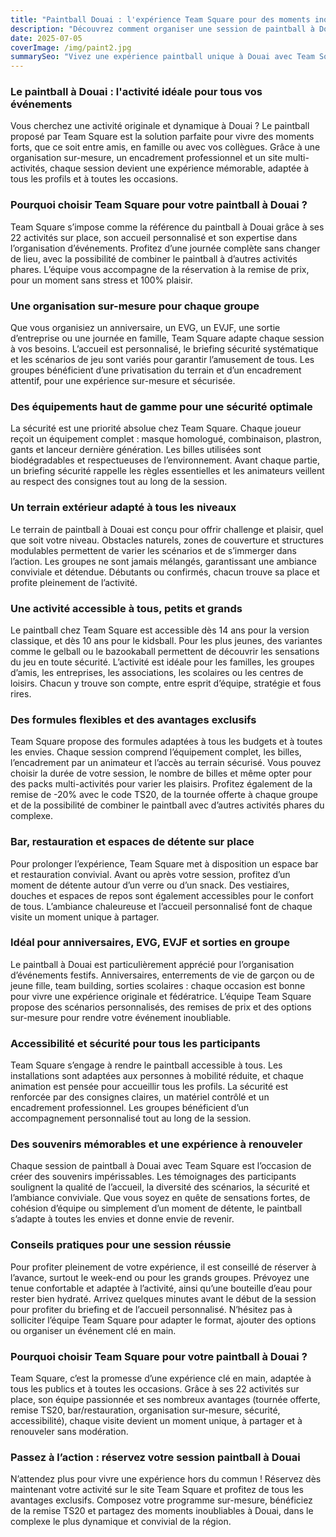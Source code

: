 ```yaml
---
title: "Paintball Douai : l'expérience Team Square pour des moments inoubliables"
description: "Découvrez comment organiser une session de paintball à Douai avec Team Square : immersion, sécurité, scénarios variés et convivialité pour tous vos événements entre amis, famille ou collègues."
date: 2025-07-05
coverImage: /img/paint2.jpg
summarySeo: "Vivez une expérience paintball unique à Douai avec Team Square : organisation sur-mesure, encadrement professionnel, terrains thématiques et ambiance conviviale pour des souvenirs mémorables."
---
```


### Le paintball à Douai : l'activité idéale pour tous vos événements

Vous cherchez une activité originale et dynamique à Douai ? Le paintball proposé par Team Square est la solution parfaite pour vivre des moments forts, que ce soit entre amis, en famille ou avec vos collègues. Grâce à une organisation sur-mesure, un encadrement professionnel et un site multi-activités, chaque session devient une expérience mémorable, adaptée à tous les profils et à toutes les occasions.

### Pourquoi choisir Team Square pour votre paintball à Douai ?

Team Square s’impose comme la référence du paintball à Douai grâce à ses 22 activités sur place, son accueil personnalisé et son expertise dans l’organisation d’événements. Profitez d’une journée complète sans changer de lieu, avec la possibilité de combiner le paintball à d’autres activités phares. L’équipe vous accompagne de la réservation à la remise de prix, pour un moment sans stress et 100% plaisir.

### Une organisation sur-mesure pour chaque groupe

Que vous organisiez un anniversaire, un EVG, un EVJF, une sortie d’entreprise ou une journée en famille, Team Square adapte chaque session à vos besoins. L’accueil est personnalisé, le briefing sécurité systématique et les scénarios de jeu sont variés pour garantir l’amusement de tous. Les groupes bénéficient d’une privatisation du terrain et d’un encadrement attentif, pour une expérience sur-mesure et sécurisée.

### Des équipements haut de gamme pour une sécurité optimale

La sécurité est une priorité absolue chez Team Square. Chaque joueur reçoit un équipement complet : masque homologué, combinaison, plastron, gants et lanceur dernière génération. Les billes utilisées sont biodégradables et respectueuses de l’environnement. Avant chaque partie, un briefing sécurité rappelle les règles essentielles et les animateurs veillent au respect des consignes tout au long de la session.

### Un terrain extérieur adapté à tous les niveaux

Le terrain de paintball à Douai est conçu pour offrir challenge et plaisir, quel que soit votre niveau. Obstacles naturels, zones de couverture et structures modulables permettent de varier les scénarios et de s’immerger dans l’action. Les groupes ne sont jamais mélangés, garantissant une ambiance conviviale et détendue. Débutants ou confirmés, chacun trouve sa place et profite pleinement de l’activité.

### Une activité accessible à tous, petits et grands

Le paintball chez Team Square est accessible dès 14 ans pour la version classique, et dès 10 ans pour le kidsball. Pour les plus jeunes, des variantes comme le gelball ou le bazookaball permettent de découvrir les sensations du jeu en toute sécurité. L’activité est idéale pour les familles, les groupes d’amis, les entreprises, les associations, les scolaires ou les centres de loisirs. Chacun y trouve son compte, entre esprit d’équipe, stratégie et fous rires.

### Des formules flexibles et des avantages exclusifs

Team Square propose des formules adaptées à tous les budgets et à toutes les envies. Chaque session comprend l’équipement complet, les billes, l’encadrement par un animateur et l’accès au terrain sécurisé. Vous pouvez choisir la durée de votre session, le nombre de billes et même opter pour des packs multi-activités pour varier les plaisirs. Profitez également de la remise de -20% avec le code TS20, de la tournée offerte à chaque groupe et de la possibilité de combiner le paintball avec d’autres activités phares du complexe.

### Bar, restauration et espaces de détente sur place

Pour prolonger l’expérience, Team Square met à disposition un espace bar et restauration convivial. Avant ou après votre session, profitez d’un moment de détente autour d’un verre ou d’un snack. Des vestiaires, douches et espaces de repos sont également accessibles pour le confort de tous. L’ambiance chaleureuse et l’accueil personnalisé font de chaque visite un moment unique à partager.

### Idéal pour anniversaires, EVG, EVJF et sorties en groupe

Le paintball à Douai est particulièrement apprécié pour l’organisation d’événements festifs. Anniversaires, enterrements de vie de garçon ou de jeune fille, team building, sorties scolaires : chaque occasion est bonne pour vivre une expérience originale et fédératrice. L’équipe Team Square propose des scénarios personnalisés, des remises de prix et des options sur-mesure pour rendre votre événement inoubliable.

### Accessibilité et sécurité pour tous les participants

Team Square s’engage à rendre le paintball accessible à tous. Les installations sont adaptées aux personnes à mobilité réduite, et chaque animation est pensée pour accueillir tous les profils. La sécurité est renforcée par des consignes claires, un matériel contrôlé et un encadrement professionnel. Les groupes bénéficient d’un accompagnement personnalisé tout au long de la session.

### Des souvenirs mémorables et une expérience à renouveler

Chaque session de paintball à Douai avec Team Square est l’occasion de créer des souvenirs impérissables. Les témoignages des participants soulignent la qualité de l’accueil, la diversité des scénarios, la sécurité et l’ambiance conviviale. Que vous soyez en quête de sensations fortes, de cohésion d’équipe ou simplement d’un moment de détente, le paintball s’adapte à toutes les envies et donne envie de revenir.

### Conseils pratiques pour une session réussie

Pour profiter pleinement de votre expérience, il est conseillé de réserver à l’avance, surtout le week-end ou pour les grands groupes. Prévoyez une tenue confortable et adaptée à l’activité, ainsi qu’une bouteille d’eau pour rester bien hydraté. Arrivez quelques minutes avant le début de la session pour profiter du briefing et de l’accueil personnalisé. N’hésitez pas à solliciter l’équipe Team Square pour adapter le format, ajouter des options ou organiser un événement clé en main.

### Pourquoi choisir Team Square pour votre paintball à Douai ?

Team Square, c’est la promesse d’une expérience clé en main, adaptée à tous les publics et à toutes les occasions. Grâce à ses 22 activités sur place, son équipe passionnée et ses nombreux avantages (tournée offerte, remise TS20, bar/restauration, organisation sur-mesure, sécurité, accessibilité), chaque visite devient un moment unique, à partager et à renouveler sans modération.

### Passez à l’action : réservez votre session paintball à Douai

N’attendez plus pour vivre une expérience hors du commun ! Réservez dès maintenant votre activité sur le site Team Square et profitez de tous les avantages exclusifs. Composez votre programme sur-mesure, bénéficiez de la remise TS20 et partagez des moments inoubliables à Douai, dans le complexe le plus dynamique et convivial de la région.
